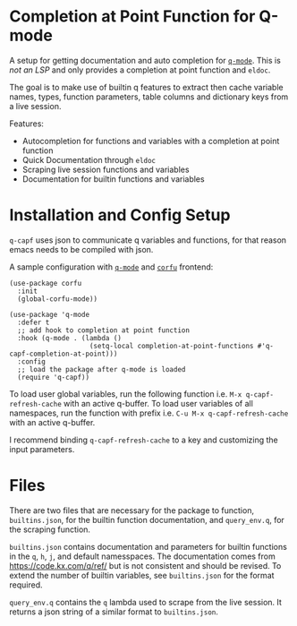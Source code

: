 # Completion at Point Function for Q-mode

A setup for getting documentation and auto completion for
[`q-mode`](https://github.com/psaris/q-mode).
This is *not an LSP* and only provides a completion at point function and `eldoc`.

The goal is to make use of builtin q features to
extract then cache variable names, types, function parameters,
table columns and dictionary keys from a live session.

Features:
- Autocompletion for functions and variables with a completion at point function
- Quick Documentation through `eldoc`
- Scraping live session functions and variables
- Documentation for builtin functions and variables

# Installation and Config Setup

`q-capf` uses json to communicate q variables and functions, for that reason emacs needs to be compiled with json.

A sample configuration with [`q-mode`](https://github.com/psaris/q-mode) and [`corfu`](https://github.com/minad/corfu) frontend:

``` emacs-lisp
(use-package corfu
  :init
  (global-corfu-mode))

(use-package 'q-mode
  :defer t
  ;; add hook to completion at point function
  :hook (q-mode . (lambda ()
                    (setq-local completion-at-point-functions #'q-capf-completion-at-point)))
  :config
  ;; load the package after q-mode is loaded
  (require 'q-capf))
```

To load user global variables, run the following function i.e. `M-x q-capf-refresh-cache` with an active q-buffer.
To load user variables of all namespaces, run the function with prefix i.e. `C-u M-x q-capf-refresh-cache` with an active q-buffer.

I recommend binding `q-capf-refresh-cache` to a key and customizing the input parameters.

# Files

There are two files that are necessary for the package to function, `builtins.json`, for the builtin function documentation, and `query_env.q`,
for the scraping function.

`builtins.json` contains documentation and parameters for builtin functions in the `q`, `h`, `j`, and default namesspaces.
The documentation comes from https://code.kx.com/q/ref/ but is not consistent and should be revised.
To extend the number of builtin variables, see `builtins.json` for the format required.

`query_env.q` contains the `q` lambda used to scrape from the live session. It returns a json string of a similar format
to `builtins.json`.
